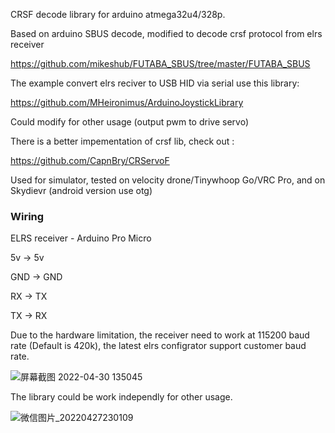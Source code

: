 CRSF decode library for arduino atmega32u4/328p.

Based on arduino SBUS decode, modified to decode crsf protocol from elrs receiver

https://github.com/mikeshub/FUTABA_SBUS/tree/master/FUTABA_SBUS

The example convert elrs reciver to USB HID via serial use this library:

https://github.com/MHeironimus/ArduinoJoystickLibrary

Could modify for other usage (output pwm to drive servo)

There is a better impementation of crsf lib, check out :

https://github.com/CapnBry/CRServoF


Used for simulator, tested on velocity drone/Tinywhoop Go/VRC Pro, and on Skydievr (android version use otg)

### Wiring

ELRS receiver  -  Arduino Pro Micro

5v  -> 5v

GND -> GND

RX  -> TX

TX  -> RX



Due to the hardware limitation, the receiver need to work at 115200 baud rate (Default is 420k), the latest elrs configrator support customer baud rate.

![屏幕截图 2022-04-30 135045](https://user-images.githubusercontent.com/43392862/166093376-be980072-038f-40fe-8a93-302f23605fc6.jpg)


The library could be work independly for other usage.


![微信图片_20220427230109](https://user-images.githubusercontent.com/43392862/166093331-778e0137-e148-4e79-9ff4-059480c27bcf.jpg)






